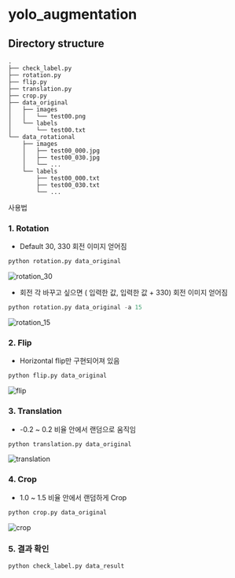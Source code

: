 # yolo_augmentation

## Directory structure
	.
	├── check_label.py
	├── rotation.py
	├── flip.py
	├── translation.py
	├── crop.py
	├── data_original
	│   ├── images
	│   │   └── test00.png
	│   └── labels
	│       └── test00.txt
	└── data_rotational
	    ├── images
	    │   ├── test00_000.jpg
	    │   ├── test00_030.jpg
	    │   └── ...
	    └── labels
	        ├── test00_000.txt
	        ├── test00_030.txt
	        └── ...



사용법


### 1. Rotation
- Default 30, 330 회전 이미지 얻어짐
```python
python rotation.py data_original
```
![rotation_30](https://user-images.githubusercontent.com/77952928/203884349-985bdefe-81f0-4860-ae76-4cee3e2d716f.png)

- 회전 각 바꾸고 싶으면 ( 입력한 값, 입력한 값 + 330) 회전 이미지 얻어짐
```python
python rotation.py data_original -a 15
```
![rotation_15](https://user-images.githubusercontent.com/77952928/203884400-7ab8a5fb-9172-4cd8-b030-e4ca4cc8a01d.png)

### 2. Flip
- Horizontal flip만 구현되어져 있음
```python
python flip.py data_original
```
![flip](https://user-images.githubusercontent.com/77952928/203884563-984c6c57-99fb-4664-b3b9-249b77999fb1.png)

### 3. Translation
- -0.2 ~ 0.2 비율 안에서 랜덤으로 움직임
```python
python translation.py data_original
```
![translation](https://user-images.githubusercontent.com/77952928/203884786-8d66ead2-2f4e-4f96-a02f-0fe4a4ba92bc.png)

### 4. Crop
- 1.0 ~ 1.5 비율 안에서 랜덤하게 Crop
```python
python crop.py data_original
```
![crop](https://user-images.githubusercontent.com/77952928/203884672-18b11c4b-52e0-4429-a247-e5db77a7d794.png)

### 5. 결과 확인
```python
python check_label.py data_result
```
